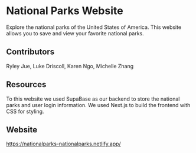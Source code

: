 # National Parks Website

Explore the national parks of the United States of America. This website allows you to save and view your favorite national parks.

## Contributors

Ryley Jue, Luke Driscoll, Karen Ngo, Michelle Zhang

## Resources

To this website we used SupaBase as our backend to store the national parks and user login
information. We used Next.js to build the frontend with CSS for styling.

## Website

https://nationalparks-nationalparks.netlify.app/
